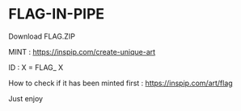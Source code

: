 # FLAG-IN-PIPE

Download FLAG.ZIP

MINT : https://inspip.com/create-unique-art

ID : X = FLAG_ X

How to check if it has been minted first : https://inspip.com/art/flag

Just enjoy

